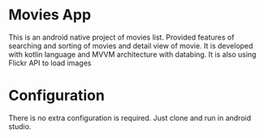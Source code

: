 # Movies App
This is an android native project of movies list. Provided features of searching and sorting of movies and detail view of movie. It is developed with kotlin language and MVVM architecture with databing. It is also using Flickr API to load images

# Configuration
There is no extra configuration is required. Just clone and run in android studio.
